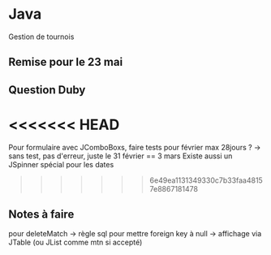 # Java
Gestion de tournois

## Remise pour le 23 mai


## Question Duby
<<<<<<< HEAD
=======
Pour formulaire avec JComboBoxs, faire tests pour février max 28jours ?
-> sans test, pas d'erreur, juste le 31 février == 3 mars
Existe aussi un JSpinner spécial pour les dates
>>>>>>> 6e49ea1131349330c7b33faa48157e8867181478



## Notes à faire
pour deleteMatch -> règle sql pour mettre foreign key à null
				 -> affichage via JTable (ou JList comme mtn si accepté)
